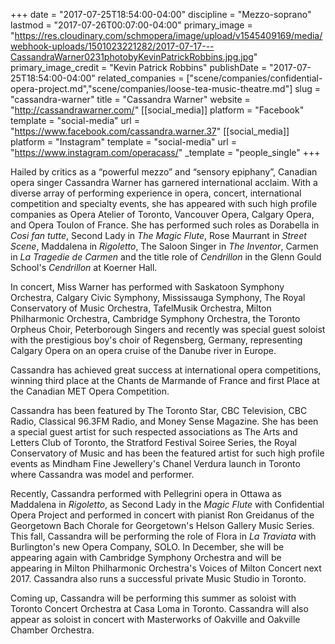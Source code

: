 +++
date = "2017-07-25T18:54:00-04:00"
discipline = "Mezzo-soprano"
lastmod = "2017-07-26T00:07:00-04:00"
primary_image = "https://res.cloudinary.com/schmopera/image/upload/v1545409169/media/webhook-uploads/1501023221282/2017-07-17---CassandraWarner0231photobyKevinPatrickRobbins.jpg.jpg"
primary_image_credit = "Kevin Patrick Robbins"
publishDate = "2017-07-25T18:54:00-04:00"
related_companies = ["scene/companies/confidential-opera-project.md","scene/companies/loose-tea-music-theatre.md"]
slug = "cassandra-warner"
title = "Cassandra Warner"
website = "http://cassandrawarner.com/"
[[social_media]]
platform = "Facebook"
template = "social-media"
url = "https://www.facebook.com/cassandra.warner.37"
[[social_media]]
platform = "Instagram"
template = "social-media"
url = "https://www.instagram.com/operacass/"
_template = "people_single"
+++

Hailed by critics as a “powerful mezzo” and “sensory epiphany”, Canadian opera singer Cassandra Warner has garnered international acclaim. With a diverse array of performing experience in opera, concert, international competition and specialty events, she has appeared with such high profile companies as Opera Atelier of Toronto, Vancouver Opera, Calgary Opera, and Opera Toulon of France. She has performed such roles as Dorabella in *Cosi fan tutte*, Second Lady in *The Magic Flute*, Rose Maurrant in *Street Scene*, Maddalena in *Rigoletto*, The Saloon Singer in *The Inventor*, Carmen in *La Tragedie de Carmen* and the title role of *Cendrillon* in the Glenn Gould School's *Cendrillon* at Koerner Hall.

In concert, Miss Warner has performed with Saskatoon Symphony Orchestra, Calgary Civic Symphony, Mississauga Symphony, The Royal Conservatory of Music Orchestra, TafelMusik Orchestra, Milton Philharmonic Orchestra, Cambridge Symphony Orchestra, the Toronto Orpheus Choir, Peterborough Singers and recently was special guest soloist with the prestigious boy's choir of Regensberg, Germany, representing Calgary Opera on an opera cruise of the Danube river in Europe.

Cassandra has achieved great success at international opera competitions, winning third place at the Chants de Marmande of France and first Place at the Canadian MET Opera Competition.

Cassandra has been featured by The Toronto Star, CBC Television, CBC Radio, Classical 96.3FM Radio, and Money Sense Magazine. She has been a special guest artist for such respected associations as The Arts and Letters Club of Toronto, the Stratford Festival Soiree Series, the Royal Conservatory of Music and has been the featured artist for such high profile events as Mindham Fine Jewellery's Chanel Verdura launch in Toronto where Cassandra was model and performer.

Recently, Cassandra performed with Pellegrini opera in Ottawa as Maddalena in *Rigoletto*, as Second Lady in the *Magic Flute* with Confidential Opera Project and performed in concert with pianist Ron Greidanus of the Georgetown Bach Chorale for Georgetown's Helson Gallery Music Series. This fall, Cassandra will be performing the role of Flora in *La Traviata* with Burlington's new Opera Company, SOLO. In December, she will be appearing again with Cambridge Symphony Orchestra and will be appearing in Milton Philharmonic Orchestra's Voices of Milton Concert next 2017. Cassandra also runs a successful private Music Studio in Toronto.

Coming up, Cassandra will be performing this summer as soloist with Toronto Concert Orchestra at Casa Loma in Toronto.  Cassandra will also appear as soloist in concert with Masterworks of Oakville and Oakville Chamber Orchestra.
